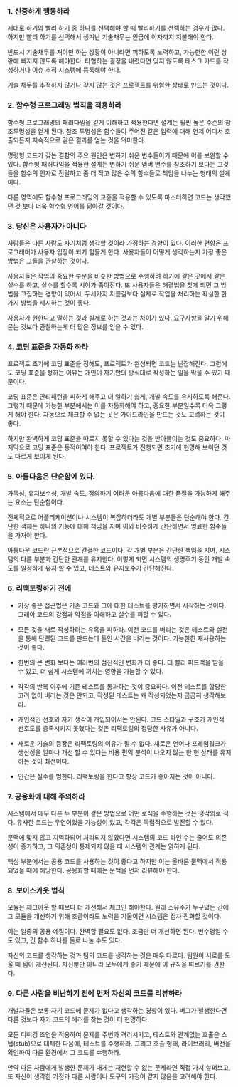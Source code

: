 ### 1. 신중하게 행동하라
제대로 하기와 빨리 하기 중 하나를 선택해야 할 때 빨리하기를 선랙하는 경우가 많다. 하지만 빨리 하기를 선택해서 생겨난 기술채무는 원금에 이자까지 지불해야 한다.   

반드시 기술채무를 져야만 하는 상황이 아니라면 피하도록 노력하고, 가능한한 이런 상황에 빠지지 않도록 해야한다. 타협하는 결정을 내렸다면 잊지 않도록 태스크 카드를 작성하거나 이슈 추적 시스템에 등록해야 한다.   

기술 채무를 추적하지 않거나 갚지 않는 것은 프로젝트를 위험한 상태로 만드는 것이다.

### 2. 함수형 프로그래밍 법칙을 적용하라
함수형 프로그래밍의 패러다임을 깊게 이해하고 적용한다면 설계는 훨씬 높은 수준의 참조투명성을 얻게 된다. 참조 투명성은 함수들이 주어진 같은 입력에 대해 언제 어디서 호출되든지 지속적으로 같은 결과를 얻는 것을 의미한다.   

명령형 코드가 갖는 결함의 주요 원인은 변하기 쉬운 변수들이기 때문에 이를 보완할 수 있다. 함수형 패러다임을 적용한 설계는 변하기 쉬운 멤버 변수를 참조하기 보다는 그것들을 함수의 인자로 전달하고 좀 더 작고 많은 수의 함수들로 책임을 나누는 형태의 설계이다.   

다른 영역에도 함수형 프로그래밍의 교훈을 적용할 수 있도록 마스터하면 코드는 생각했던 것 보다 더욱 함수형 언어를 닮아갈 것이다.

### 3. 당신은 사용자가 아니다
사람들은 다른 사람도 자기처럼 생각할 것이라 가정하는 경향이 있다. 이러한 편향은 프로그래머가 사용자 입장이 되기 힘들게 한다. 사용자들이 어떻게 생각하는지 가장 좋은 방법은 그들을 관찰하는 것이다.   

사용자들은 작업의 중요한 부분을 비슷한 방법으로 수행하려 하기에 같은 곳에서 같은 실수를 하고, 실수를 할수록 시야가 좁아진다. 또 사용자들은 해결법을 찾게 되면 그 방법을 고집하는 경향이 있어서, 두세가지 지름길보다 실제로 작업을 처리하는 확실한 한가지 방법을 제시하는 것이 좋다.

사용자가 원한다고 말하는 것과 실제로 하는 것과는 차이가 있다. 요구사항을 알기 위해 묻는 것보다 관찰하는게 더 많은 정보를 얻을 수 있다.

### 4. 코딩 표준을 자동화 하라
프로젝트 초기에 코딩 표준을 정해도, 프로젝트가 완성되면 코드는 난잡해진다. 그럼에도 코딩 표준을 정하는 이유는 개인이 자기만의 방식대로 작성하는 일을 막을 수 있기 때문이다.

코딩 표준은 안티패턴을 피하게 해주고 더 일하기 쉽게, 개발 속도를 유지하도록 해준다. 그렇기 때문에 가능한 부분에서는 이를 자동화해야 하고, 중요한 부분일수록 더욱 그렇게 해야 한다. 자동으로 체크할 수 없는 곳은 가이드라인을 만드는 것도 고려하는 것이 좋다. 

하지만 완벽하게 코딩 표준을 따르지 못할 수 있다는 것을 받아들이는 것도 중요하다. 마지막으로 코딩 표준은 동적이여야 한다. 프로젝트가 진행되면 초기에 현명해 보이던 것도 다르게 보이게 된다.

### 5. 아름다움은 단순함에 있다.
가독성, 유지보수성, 개발 속도, 정의하기 어려운 아름다움에 대한 품질을 가능하게 해주는 요소는 단순함이다. 

전체적으로 어플리케이션이나 시스템이 복잡하더라도 개별 부분들은 단순해야 한다. 간단한 객체는 하나의 기능에 대해 책임을 지며 이와 비슷하게 간단하면서 명료한 함수들을 가져야 한다.

아름다운 코드란 근본적으로 간결한 코드이다. 각 개별 부분은 간단한 책임을 지며, 시스템의 다른 부분과 간단한 관계를 유지한다. 이렇게 되면 시스템의 생명주기 동안 개발 속도를 일정하게 유지 할 수 있고, 테스트와 유지보수가 간단해진다.

### 6. 리팩토링하기 전에
* 가장 좋은 접근법은 기존 코드와 그에 대한 테스트를 평가하면서 시작하는 것이다. 그래야 코드의 강점과 약점을 이해하고 실수를 피할 수 있다.

* 모든 것을 새로 작성하려는 유혹을 피하라. 이전 코드를 버리는 것은 테스트와 실전을 통해 단련된 코드를 만드는데 들인 시간을 버리는 것이다. 가능한한 재사용하는 것이 좋다.

* 한번의 큰 변화 보다는 여러번의 점진적인 변화가 더 좋다. 더 빨리 피드백을 받을 수 있고, 더 쉽게 시스템에 끼치는 영향을 가늠할 수 있다.

* 각각의 반복 이후에 기존 테스트를 통과하는 것이 중요하다. 이전 테스트를 합당한 고려 없이 버리는 것은 안되고, 작성된 테스트는 왜 작성되었는지 곰곰히 생각해보라.

* 개인적인 선호와 자기 생각이 개입되어서는 안된다. 코드 스타일과 구조가 개인적 선호도를 충족시키지 못했다는 것은 리팩토링의 정당한 사유가 아니다.

* 새로운 기술의 등장은 리팩토링의 이유가 될 수 없다. 새로운 언어나 프레임워크가 생산성을 얼마나 개선 할 수 있다는 비용 편익 분석이 나오지 않는 한 현 상태를 유지하는 것이 최선이다.

* 인간은 실수를 범한다. 리팩토링을 한다고 항상 코드가 좋아지는 것이 아니다.

### 7. 공용화에 대해 주의하라
시스템에서 매우 다른 두 부분이 같은 방법으로 어떤 로직을 수행하는 것은 생각외로 적다. 유사한 코드는 우연이었을 가능성이 있고, 각각은 독립적으로 발전할 수 있다.

문맥에 맞지 않고 지역화되어 처리되지 않았다면 시스템의 코드 라인 수는 줄어도 의존성이 증가하고, 그 의존성이 통제되지 않을 때 시스템의 관계는 얽히게 된다. 

핵심 부분에서는 공용 코드를 사용하는 것이 좋다고 하지만 이는 올바른 문맥에서 적용되었을 때에 해당한다. 공용화할 때에는 문맥을 먼저 리뷰해야 한다.

### 8. 보이스카웃 법칙
모듈은 체크아웃 할 때보다 더 개선해서 체크인 해야한다. 원래 소유주가 누구였든 간에 그 모듈을 개선하기 위해 조금이라도 노력을 기울이면 시스템은 점차 진화할 것이다.

이는 일종의 공용 예절이다. 완벽할 필요도 없다. 조금만 더 개선하면 된다. 변수명일 수도 있고, 긴 함수 하나를 둘로 나눌 수도 있다.

자신의 코드를 생각하는 것과 팀의 코드를 생각하는 것은 매우 다르다. 팀원이 서로를 도울 때 팀이 개선된다. 자신뿐만 아니라 모두에게 좋기 때문에 이 규칙을 따르기를 권한다.

### 9. 다른 사람을 비난하기 전에 먼저 자신의 코드를 리뷰하라
개발자들은 보통 자기 코드에 문제가 없다고 생각하는 경향이 있다. 버그가 발생한다면 다른 것보다 자기 코드의 에러를 찾는 것이 더 현명하다.

모든 디버깅 조언을 적용하여 문제를 주변과 격리시키고, 테스트와 관계없는 호출은 스텁(stub)으로 대체한 다음에, 테스트를 수행하라. 그리고 호출 형태, 라이브러리, 버전을 확인하여 다른 환경에서 그 코드를 수행하라.

만약 다른 사람에게 발생한 문제가 내게는 재현할 수 없는 문제라면 직접 가서 살펴보고, 또 자신이 생각한 가정과 다른 사람이나 도구의 가정이 같지 않음을 고려해야 한다.
